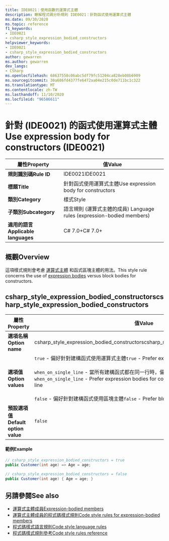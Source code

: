 ```yaml
---
title: IDE0021：使用函數的運算式主體
description: 瞭解程式碼分析規則 IDE0021：針對函式使用運算式主體
ms.date: 09/30/2020
ms.topic: reference
f1_keywords:
- IDE0021
- csharp_style_expression_bodied_constructors
helpviewer_keywords:
- IDE0021
- csharp_style_expression_bodied_constructors
author: gewarren
ms.author: gewarren
dev_langs:
- CSharp
ms.openlocfilehash: 68637558c06abc5df79fc51204ca828eb08b6909
ms.sourcegitcommit: 30a686fd4377fe6472aa04e215c0de711bc1c322
ms.translationtype: MT
ms.contentlocale: zh-TW
ms.lasthandoff: 11/10/2020
ms.locfileid: "96586611"
---
```

# <a name="use-expression-body-for-constructors-ide0021"></a><span data-ttu-id="fabfe-103">針對 (IDE0021) 的函式使用運算式主體</span><span class="sxs-lookup"><span data-stu-id="fabfe-103">Use expression body for constructors (IDE0021)</span></span>

|<span data-ttu-id="fabfe-104">屬性</span><span class="sxs-lookup"><span data-stu-id="fabfe-104">Property</span></span>|<span data-ttu-id="fabfe-105">值</span><span class="sxs-lookup"><span data-stu-id="fabfe-105">Value</span></span>|
|-|-|
| <span data-ttu-id="fabfe-106">**規則識別碼**</span><span class="sxs-lookup"><span data-stu-id="fabfe-106">**Rule ID**</span></span> | <span data-ttu-id="fabfe-107">IDE0021</span><span class="sxs-lookup"><span data-stu-id="fabfe-107">IDE0021</span></span> |
| <span data-ttu-id="fabfe-108">**標題**</span><span class="sxs-lookup"><span data-stu-id="fabfe-108">**Title**</span></span> | <span data-ttu-id="fabfe-109">針對函式使用運算式主體</span><span class="sxs-lookup"><span data-stu-id="fabfe-109">Use expression body for constructors</span></span> |
| <span data-ttu-id="fabfe-110">**類別**</span><span class="sxs-lookup"><span data-stu-id="fabfe-110">**Category**</span></span> | <span data-ttu-id="fabfe-111">樣式</span><span class="sxs-lookup"><span data-stu-id="fabfe-111">Style</span></span> |
| <span data-ttu-id="fabfe-112">**子類別**</span><span class="sxs-lookup"><span data-stu-id="fabfe-112">**Subcategory**</span></span> | <span data-ttu-id="fabfe-113">語言規則 (運算式主體的成員) </span><span class="sxs-lookup"><span data-stu-id="fabfe-113">Language rules (expression-bodied members)</span></span> |
| <span data-ttu-id="fabfe-114">**適用的語言**</span><span class="sxs-lookup"><span data-stu-id="fabfe-114">**Applicable languages**</span></span> | <span data-ttu-id="fabfe-115">C# 7.0+</span><span class="sxs-lookup"><span data-stu-id="fabfe-115">C# 7.0+</span></span> |

## <a name="overview"></a><span data-ttu-id="fabfe-116">概觀</span><span class="sxs-lookup"><span data-stu-id="fabfe-116">Overview</span></span>

<span data-ttu-id="fabfe-117">這項樣式規則會考慮 [運算式主體](../../../csharp/programming-guide/statements-expressions-operators/expression-bodied-members.md) 和函式區塊主體的用法。</span><span class="sxs-lookup"><span data-stu-id="fabfe-117">This style rule concerns the use of [expression bodies](../../../csharp/programming-guide/statements-expressions-operators/expression-bodied-members.md) versus block bodies for constructors.</span></span>

## <a name="csharp_style_expression_bodied_constructors"></a><span data-ttu-id="fabfe-118">csharp_style_expression_bodied_constructors</span><span class="sxs-lookup"><span data-stu-id="fabfe-118">csharp_style_expression_bodied_constructors</span></span>

|<span data-ttu-id="fabfe-119">屬性</span><span class="sxs-lookup"><span data-stu-id="fabfe-119">Property</span></span>|<span data-ttu-id="fabfe-120">值</span><span class="sxs-lookup"><span data-stu-id="fabfe-120">Value</span></span>|
|-|-|
| <span data-ttu-id="fabfe-121">**選項名稱**</span><span class="sxs-lookup"><span data-stu-id="fabfe-121">**Option name**</span></span> | <span data-ttu-id="fabfe-122">csharp_style_expression_bodied_constructors</span><span class="sxs-lookup"><span data-stu-id="fabfe-122">csharp_style_expression_bodied_constructors</span></span>
| <span data-ttu-id="fabfe-123">**選項值**</span><span class="sxs-lookup"><span data-stu-id="fabfe-123">**Option values**</span></span> | <span data-ttu-id="fabfe-124">`true` - 偏好針對建構函式使用運算式主體</span><span class="sxs-lookup"><span data-stu-id="fabfe-124">`true` - Prefer expression bodies for constructors</span></span><br /><br /><span data-ttu-id="fabfe-125">`when_on_single_line` - 當所有建構函式都在同一行時，偏好針對建構函式使用運算式主體</span><span class="sxs-lookup"><span data-stu-id="fabfe-125">`when_on_single_line` - Prefer expression bodies for constructors when they will be a single line</span></span><br /><br /><span data-ttu-id="fabfe-126">`false` - 偏好針對建構函式使用區塊主體</span><span class="sxs-lookup"><span data-stu-id="fabfe-126">`false` - Prefer block bodies for constructors</span></span> |
| <span data-ttu-id="fabfe-127">**預設選項值**</span><span class="sxs-lookup"><span data-stu-id="fabfe-127">**Default option value**</span></span> | `false` |

#### <a name="example"></a><span data-ttu-id="fabfe-128">範例</span><span class="sxs-lookup"><span data-stu-id="fabfe-128">Example</span></span>

```csharp
// csharp_style_expression_bodied_constructors = true
public Customer(int age) => Age = age;

// csharp_style_expression_bodied_constructors = false
public Customer(int age) { Age = age; }
```

## <a name="see-also"></a><span data-ttu-id="fabfe-129">另請參閱</span><span class="sxs-lookup"><span data-stu-id="fabfe-129">See also</span></span>

- [<span data-ttu-id="fabfe-130">運算式主體成員</span><span class="sxs-lookup"><span data-stu-id="fabfe-130">Expression-bodied members</span></span>](../../../csharp/programming-guide/statements-expressions-operators/expression-bodied-members.md)
- [<span data-ttu-id="fabfe-131">運算式主體成員的程式碼樣式規則</span><span class="sxs-lookup"><span data-stu-id="fabfe-131">Code style rules for expression-bodied members</span></span>](expression-bodied-members.md)
- [<span data-ttu-id="fabfe-132">程式碼樣式語言規則</span><span class="sxs-lookup"><span data-stu-id="fabfe-132">Code style language rules</span></span>](language-rules.md)
- [<span data-ttu-id="fabfe-133">程式碼樣式規則參考</span><span class="sxs-lookup"><span data-stu-id="fabfe-133">Code style rules reference</span></span>](index.md)
